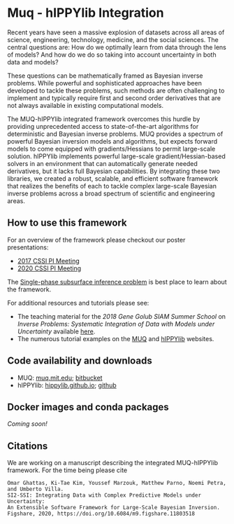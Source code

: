 # Muq - hIPPYlib Integration


Recent years have seen a massive explosion of datasets across all areas of science,
engineering, technology, medicine, and the social sciences.
The central questions are: How do we optimally learn from data through the lens of models?
And how do we do so taking into account uncertainty in both data and models?

These questions can be mathematically framed as Bayesian inverse problems.
While powerful and sophisticated approaches have been developed to tackle these problems,
such methods are often challenging to implement and typically require first
and second order derivatives that are not always available in existing computational models.

The MUQ-hIPPYlib integrated framework overcomes this hurdle by providing unprecedented access
to state-of-the-art algorithms for deterministic and Bayesian inverse problems.
MUQ provides a spectrum of powerful Bayesian inversion models and algorithms,
but expects forward models to come equipped with gradients/Hessians to permit large-scale solution.
hIPPYlib implements powerful large-scale gradient/Hessian-based solvers in an environment
that can automatically generate needed derivatives, but it lacks full Bayesian capabilities.
By integrating these two libraries, we created a robust, scalable, and efficient software
framework that realizes the benefits of each to tackle complex large-scale Bayesian inverse
problems across a broad spectrum of scientific and engineering areas.

## How to use this framework

For an overview of the framework please checkout our poster presentations:
- [2017 CSSI PI Meeting](https://doi.org/10.6084/m9.figshare.6172247)
- [2020 CSSI PI Meeting](https://doi.org/10.6084/m9.figshare.11803518)

The [Single-phase subsurface inference problem](tutorial.md) is best place to 
learn about the framework.

For additional resources and tutorials please see:

- The teaching material for the *2018 Gene Golub SIAM Summer School* on *Inverse Problems: Systematic Integration
of Data with Models under Uncertainty* available [here](https://g2s3-2018.github.io/labs).
- The numerous tutorial examples on the [MUQ](http://muq.mit.edu/examples)
and [hIPPYlib](https://hippylib.github.io/tutorial_v3.0.0/) websites.


## Code availability and downloads

- MUQ: [muq.mit.edu](http://muq.mit.edu); [bitbucket](https://bitbucket.org/mituq/muq2)
- hIPPYlib: [hippylib.github.io](https://hippylib.github.io); [github](https://github.com/hippylib/hippylib)

## Docker images and conda packages
*Coming soon!*

## Citations

We are working on a manuscript describing the integrated MUQ-hIPPYlib framework.
For the time being please cite

```csv
Omar Ghattas, Ki-Tae Kim, Youssef Marzouk, Matthew Parno, Noemi Petra, and Umberto Villa. 
SI2-SSI: Integrating Data with Complex Predictive Models under Uncertainty: 
An Extensible Software Framework for Large-Scale Bayesian Inversion.
Figshare, 2020, https://doi.org/10.6084/m9.figshare.11803518
```